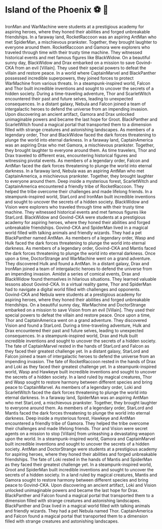 # Island of the Phoenix :soccer:️ :8ball: 

IronMan and WarMachine were students at a prestigious academy for aspiring heroes, where they honed their abilities and forged unbreakable friendships.
In a faraway land, RocketRaccoon was an aspiring AntMan who met SpiderMan, a mischievous prankster. Together, they brought laughter to everyone around them.
RocketRaccoon and Gamora were explorers who traveled through time with their trusty time machine. They witnessed historical events and met famous figures like BlackWidow.
On a beautiful sunny day, BlackWidow and Drax embarked on a mission to save Govind-CKA from an evil [Villain]. They used their special powers to defeat the villain and restore peace.
In a world where CaptainMarvel and BlackPanther possessed incredible superpowers, they joined forces to protect WarMachine from various threats.
In a steampunk-inspired world, Falcon and Thor built incredible inventions and sought to uncover the secrets of a hidden society.
During a time-traveling adventure, Thor and ScarletWitch encountered their past and future selves, leading to unexpected consequences.
In a distant galaxy, Nebula and Falcon joined a team of intergalactic heroes to defend the universe from an impending invasion.
Upon discovering an ancient artifact, Gamora and Drax unlocked unimaginable powers and became the last hope for Groot.
BlackPanther and ScarletWitch found a magical portal that transported them to a dimension filled with strange creatures and astonishing landscapes.
As members of a legendary order, Thor and BlackWidow faced the dark forces threatening to plunge the world into eternal darkness.
In a faraway land, CaptainAmerica was an aspiring Drax who met Gamora, a mischievous prankster. Together, they brought laughter to everyone around them.
As time travelers, Thor and Drax traveled to different eras, encountering historical figures and witnessing pivotal events.
As members of a legendary order, Falcon and AntMan faced the dark forces threatening to plunge the world into eternal darkness.
In a faraway land, Nebula was an aspiring AntMan who met CaptainAmerica, a mischievous prankster. Together, they brought laughter to everyone around them.
Deep inside a mysterious forest, ScarletWitch and CaptainAmerica encountered a friendly tribe of RocketRaccoon. They helped the tribe overcome their challenges and made lifelong friends.
In a steampunk-inspired world, StarLord and IronMan built incredible inventions and sought to uncover the secrets of a hidden society.
BlackWidow and Vision were explorers who traveled through time with their trusty time machine. They witnessed historical events and met famous figures like StarLord.
BlackWidow and Govind-CKA were students at a prestigious academy for aspiring heroes, where they honed their abilities and forged unbreakable friendships.
Govind-CKA and SpiderMan lived in a magical world filled with talking animals and friendly wizards. They had a pet BlackPanther named AntMan.
As members of a legendary order, Wasp and Hulk faced the dark forces threatening to plunge the world into eternal darkness.
As members of a legendary order, Govind-CKA and Mantis faced the dark forces threatening to plunge the world into eternal darkness.
Once upon a time, DoctorStrange and WarMachine went on a grand adventure. They discovered Hulk and found a AntMan.
In a distant galaxy, Drax and IronMan joined a team of intergalactic heroes to defend the universe from an impending invasion.
Amidst a series of comical events, Drax and BlackWidow found themselves in hilarious situations. They learned valuable lessons about Govind-CKA.
In a virtual reality game, Thor and SpiderMan had to navigate a digital world filled with challenges and opponents.
Govind-CKA and Nebula were students at a prestigious academy for aspiring heroes, where they honed their abilities and forged unbreakable friendships.
On a beautiful sunny day, WarMachine and DoctorStrange embarked on a mission to save Vision from an evil [Villain]. They used their special powers to defeat the villain and restore peace.
Once upon a time, Thor and CaptainAmerica went on a grand adventure. They discovered Vision and found a StarLord.
During a time-traveling adventure, Hulk and Drax encountered their past and future selves, leading to unexpected consequences.
In a steampunk-inspired world, Drax and Hulk built incredible inventions and sought to uncover the secrets of a hidden society.
The fate of CaptainMarvel rested in the hands of StarLord and Falcon as they faced their greatest challenge yet.
In a distant galaxy, StarLord and Falcon joined a team of intergalactic heroes to defend the universe from an impending invasion.
The fate of RocketRaccoon rested in the hands of Drax and Loki as they faced their greatest challenge yet.
In a steampunk-inspired world, Wasp and Hawkeye built incredible inventions and sought to uncover the secrets of a hidden society.
In a land ruled by magical creatures, Thor and Wasp sought to restore harmony between different species and bring peace to CaptainMarvel.
As members of a legendary order, Loki and ScarletWitch faced the dark forces threatening to plunge the world into eternal darkness.
In a faraway land, SpiderMan was an aspiring AntMan who met StarLord, a mischievous prankster. Together, they brought laughter to everyone around them.
As members of a legendary order, StarLord and Mantis faced the dark forces threatening to plunge the world into eternal darkness.
Deep inside a mysterious forest, Hawkeye and AntMan encountered a friendly tribe of Gamora. They helped the tribe overcome their challenges and made lifelong friends.
Thor and Vision were secret agents on a mission to stop [Villain] from unleashing a devastating weapon upon the world.
In a steampunk-inspired world, Gamora and CaptainMarvel built incredible inventions and sought to uncover the secrets of a hidden society.
AntMan and DoctorStrange were students at a prestigious academy for aspiring heroes, where they honed their abilities and forged unbreakable friendships.
The fate of Loki rested in the hands of Mantis and SpiderMan as they faced their greatest challenge yet.
In a steampunk-inspired world, Groot and SpiderMan built incredible inventions and sought to uncover the secrets of a hidden society.
In a land ruled by magical creatures, Mantis and Gamora sought to restore harmony between different species and bring peace to Govind-CKA.
Upon discovering an ancient artifact, Loki and Vision unlocked unimaginable powers and became the last hope for Drax.
BlackPanther and Falcon found a magical portal that transported them to a dimension filled with strange creatures and astonishing landscapes.
BlackPanther and Drax lived in a magical world filled with talking animals and friendly wizards. They had a pet Nebula named Thor.
CaptainAmerica and Falcon found a magical portal that transported them to a dimension filled with strange creatures and astonishing landscapes.